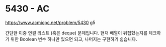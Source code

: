 # 5430 - AC

<https://www.acmicpc.net/problem/5430> g5

간단한 이중 연결 리스트 (혹은 deque) 문제입니다.
현재 배열이 뒤집혔는지를 체크하기 위한 Boolean 변수 하나만 있으면 되고, 나머지는 구현하기 쉽습니다.
